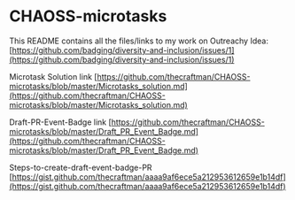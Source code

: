 # CHAOSS-microtasks

 This README contains all the files/links to my work on Outreachy Idea: [https://github.com/badging/diversity-and-inclusion/issues/1](https://github.com/badging/diversity-and-inclusion/issues/1)

 Microtask Solution link  [https://github.com/thecraftman/CHAOSS-microtasks/blob/master/Microtasks_solution.md](https://github.com/thecraftman/CHAOSS-microtasks/blob/master/Microtasks_solution.md)

 Draft-PR-Event-Badge link [https://github.com/thecraftman/CHAOSS-microtasks/blob/master/Draft_PR_Event_Badge.md](https://github.com/thecraftman/CHAOSS-microtasks/blob/master/Draft_PR_Event_Badge.md)
 
 Steps-to-create-draft-event-badge-PR [https://gist.github.com/thecraftman/aaaa9af6ece5a212953612659e1b14df](https://gist.github.com/thecraftman/aaaa9af6ece5a212953612659e1b14df)
